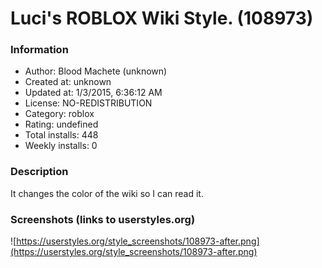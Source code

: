 # Luci's ROBLOX Wiki Style. (108973)

### Information
- Author: Blood Machete (unknown)
- Created at: unknown
- Updated at: 1/3/2015, 6:36:12 AM
- License: NO-REDISTRIBUTION
- Category: roblox
- Rating: undefined
- Total installs: 448
- Weekly installs: 0


### Description
It changes the color of the wiki so I can read it.


### Screenshots (links to userstyles.org)
![https://userstyles.org/style_screenshots/108973-after.png](https://userstyles.org/style_screenshots/108973-after.png)


